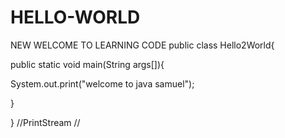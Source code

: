 # HELLO-WORLD
NEW WELCOME TO LEARNING CODE
public class Hello2World{

public static void main(String args[]){

System.out.print("welcome to java samuel");


}


}
//PrintStream
//
